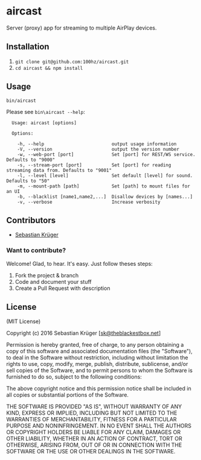 # aircast

Server (proxy) app for streaming to multiple AirPlay devices.

## Installation

1. `git clone git@github.com:100hz/aircast.git`
2. `cd aircast && npm install`


## Usage

`bin/aircast`

Please see `bin\aircast --help`:

```
  Usage: aircast [options]

  Options:

    -h, --help                         output usage information
    -V, --version                      output the version number
    -w, --web-port [port]              Set [port] for REST/WS service. Defaults to "9000"
    -s, --stream-port [port]           Set [port] for reading streaming data from. Defaults to "9001"
    -l, --level [level]                Set default [level] for sound. Defaults to "50"
    -m, --mount-path [path]            Set [path] to mount files for an UI
    -b, --blacklist [name1,name2,...]  Disallow devices by [names...]
    -v, --verbose                      Increase verbosity
```

## Contributors

- [Sebastian Krüger](http://theblackestbox.net)

### Want to contribute?

Welcome! Glad, to hear. It's easy. Just follow theses steps:

1. Fork the project & branch
2. Code and document your stuff
3. Create a Pull Request with description

## License

(MIT License)

Copyright (c) 2016 Sebastian Krüger [sk@theblackestbox.net]

Permission is hereby granted, free of charge, to any person obtaining a copy of this software and associated documentation files (the "Software"), to deal in the Software without restriction, including without limitation the rights to use, copy, modify, merge, publish, distribute, sublicense, and/or sell copies of the Software, and to permit persons to whom the Software is furnished to do so, subject to the following conditions:

The above copyright notice and this permission notice shall be included in all copies or substantial portions of the Software.

THE SOFTWARE IS PROVIDED "AS IS", WITHOUT WARRANTY OF ANY KIND, EXPRESS OR IMPLIED, INCLUDING BUT NOT LIMITED TO THE WARRANTIES OF MERCHANTABILITY, FITNESS FOR A PARTICULAR PURPOSE AND NONINFRINGEMENT. IN NO EVENT SHALL THE AUTHORS OR COPYRIGHT HOLDERS BE LIABLE FOR ANY CLAIM, DAMAGES OR OTHER LIABILITY, WHETHER IN AN ACTION OF CONTRACT, TORT OR OTHERWISE, ARISING FROM, OUT OF OR IN CONNECTION WITH THE SOFTWARE OR THE USE OR OTHER DEALINGS IN THE SOFTWARE.